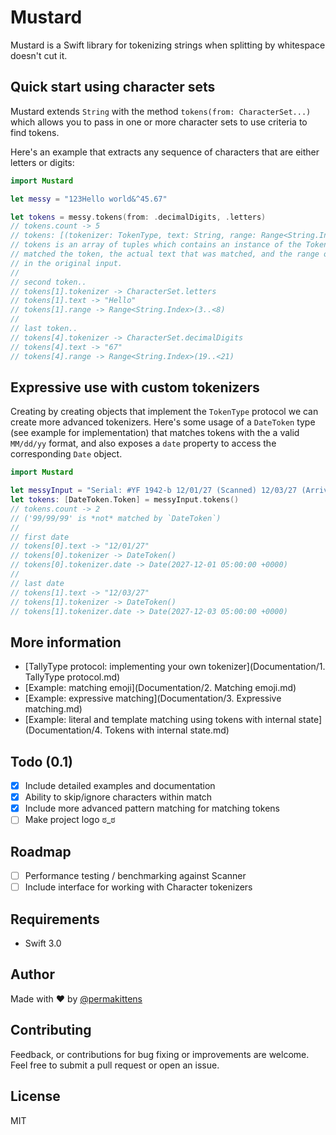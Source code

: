 # Mustard

Mustard is a Swift library for tokenizing strings when splitting by whitespace doesn't cut it.

## Quick start using character sets

Mustard extends `String` with the method `tokens(from: CharacterSet...)` which allows you to pass in one
or more character sets to use criteria to find tokens.

Here's an example that extracts any sequence of characters that are either letters or digits:

````Swift
import Mustard

let messy = "123Hello world&^45.67"

let tokens = messy.tokens(from: .decimalDigits, .letters)
// tokens.count -> 5
// tokens: [(tokenizer: TokenType, text: String, range: Range<String.Index>)]
// tokens is an array of tuples which contains an instance of the TokenType that
// matched the token, the actual text that was matched, and the range of the token
// in the original input.
//
// second token..
// tokens[1].tokenizer -> CharacterSet.letters
// tokens[1].text -> "Hello"
// tokens[1].range -> Range<String.Index>(3..<8)
//
// last token..
// tokens[4].tokenizer -> CharacterSet.decimalDigits
// tokens[4].text -> "67"
// tokens[4].range -> Range<String.Index>(19..<21)
````

## Expressive use with custom tokenizers

Creating by creating objects that implement the `TokenType` protocol we can create
more advanced tokenizers. Here's some usage of a `DateToken` type (see example for implementation) 
that matches tokens with the a valid `MM/dd/yy` format, and also exposes a `date` property to access the
corresponding `Date` object.

````Swift
import Mustard

let messyInput = "Serial: #YF 1942-b 12/01/27 (Scanned) 12/03/27 (Arrived) ref: 99/99/99"
let tokens: [DateToken.Token] = messyInput.tokens()
// tokens.count -> 2
// ('99/99/99' is *not* matched by `DateToken`)
//
// first date
// tokens[0].text -> "12/01/27"
// tokens[0].tokenizer -> DateToken()
// tokens[0].tokenizer.date -> Date(2027-12-01 05:00:00 +0000)
//
// last date
// tokens[1].text -> "12/03/27"
// tokens[1].tokenizer -> DateToken()
// tokens[1].tokenizer.date -> Date(2027-12-03 05:00:00 +0000)
````

## More information

- [TallyType protocol: implementing your own tokenizer](Documentation/1. TallyType protocol.md)
- [Example: matching emoji](Documentation/2. Matching emoji.md)
- [Example: expressive matching](Documentation/3. Expressive matching.md)
- [Example: literal and template matching using tokens with internal state](Documentation/4. Tokens with internal state.md)

## Todo (0.1)
- [x] Include detailed examples and documentation
- [x] Ability to skip/ignore characters within match
- [x] Include more advanced pattern matching for matching tokens
- [ ] Make project logo ಠ_ಠ

## Roadmap

- [ ] Performance testing / benchmarking against Scanner
- [ ] Include interface for working with Character tokenizers

## Requirements

- Swift 3.0

## Author

Made with :heart: by [@permakittens](http://twitter.com/permakittens)

## Contributing

Feedback, or contributions for bug fixing or improvements are welcome. Feel free to submit a pull request or open an issue.

## License

MIT
